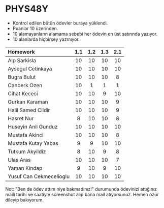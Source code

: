 # PHYS48Y

* Kontrol edilen bütün ödevler buraya yüklendi. 
* Puanlar 10 üzerinden.
* 10 alamayanların alamama sebebi her ödevin en üst satırında yazıyor.
* 10 alanlarda hiçbirşey yazmıyor.

| Homework                |1.1|1.2|1.3|2.1|
| :---------------------- |:-:|:-:|:-:|:-:|
| Alp Sarkisla            | 10| 10| 10| 10|
| Aysegul Cetinkaya       | 10| 10| 10| 10|
| Bugra Bulut             | 10| 10| 10|  8|
| Canberk Ozen            | 10|  1|  1|  1|
| Cihat Kececi            | 10| 10|  9| 10|
| Gurkan Karaman          | 10| 10| 10|  9|
| Halil Samed Cildir      | 10| 10| 10|  9|
| Hasret Nur              |  8| 10| 10|  8|
| Huseyin Anil Gunduz     | 10| 10| 10| 10|
| Mustafa Akinci          | 10| 10| 10|  8|
| Mustafa Kutay Yabas     |  9|  9| 10| 10|
| Tutkum Akyildiz         |  8| 10|  9|  8|
| Ulas Aras               | 10| 10| 10|  7|
| Yaman Kindap            |  9| 10|  9| 10|
| Yusuf Can Cekmecelioglu | 10| 10| 10| 10|


Not: "Ben de ödev attım niye bakmadınız!" durumunda ödevinizi attığınız maili tarihi ve saatiyle screenshot alıp bana mail atıyorsunuz. Hemen özür dileyip bakıyorum. 
